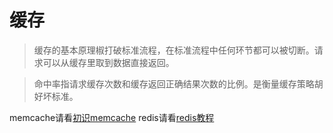 ﻿# 缓存

> 缓存的基本原理椒打破标准流程，在标准流程中任何环节都可以被切断。请求可以从缓存里取到数据直接返回。

> 命中率指请求缓存次数和缓存返回正确结果次数的比例。是衡量缓存策略胡好坏标准。


memcache请看[初识memcache][1]
redis请看[redis教程][2]


  [1]: http://www.13sai.com/index.php/index/content/id/134
  [2]: http://www.yiibai.com/redis/redis_quick_guide.html
